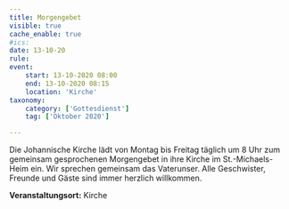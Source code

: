 ```yaml
---
title: Morgengebet
visible: true
cache_enable: true
#ics: 
date: 13-10-20
rule: 
event:
	start: 13-10-2020 08:00
	end: 13-10-2020 08:15
	location: 'Kirche'
taxonomy:
	category: ['Gottesdienst']
	tag: ['Oktober 2020']

---
```

Die Johannische Kirche lädt von Montag bis Freitag täglich um 8 Uhr zum gemeinsam gesprochenen Morgengebet in ihre Kirche im St.-Michaels-Heim ein. Wir sprechen gemeinsam das Vaterunser. Alle Geschwister, Freunde und Gäste sind immer herzlich willkommen.



**Veranstaltungsort:** Kirche

